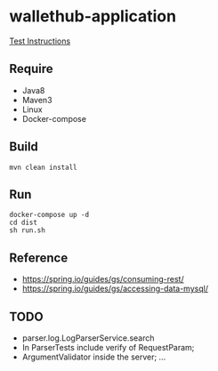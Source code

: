 # wallethub-application

[Test Instructions](Java_MySQL_Test_Instructions.md)


Require
-------
- Java8
- Maven3
- Linux
- Docker-compose


Build
-----
```
mvn clean install
```


Run
---
```
docker-compose up -d
cd dist
sh run.sh
```

Reference
---
- https://spring.io/guides/gs/consuming-rest/
- https://spring.io/guides/gs/accessing-data-mysql/


TODO
---
- parser.log.LogParserService.search 
- In ParserTests include verify of RequestParam;
- ArgumentValidator inside the server;
...